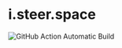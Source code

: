 # i.steer.space

![GitHub Action Automatic Build](https://github.com/steermomo/steermomo.github.io/workflows/Python%20application/badge.svg?branch=origin)